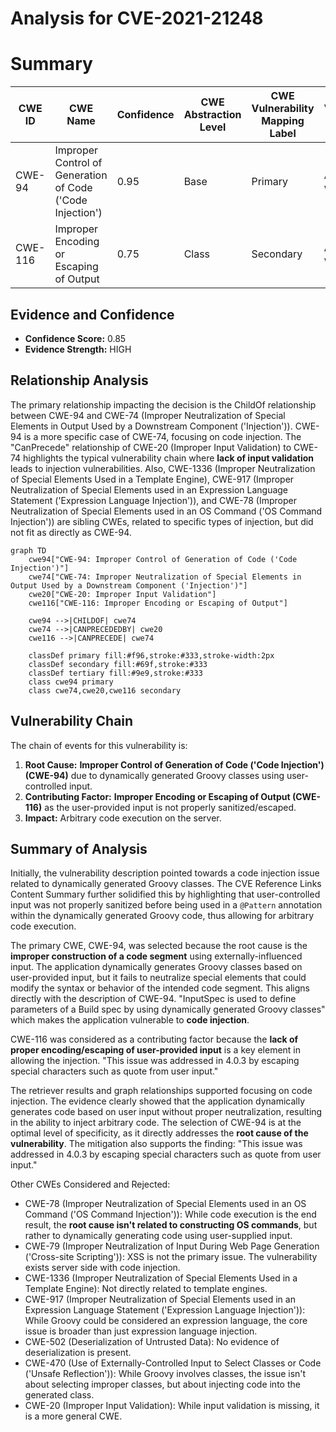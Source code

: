 # Analysis for CVE-2021-21248

# Summary
| CWE ID  | CWE Name                                                                                                                              | Confidence | CWE Abstraction Level | CWE Vulnerability Mapping Label | CWE-Vulnerability Mapping Notes |
| ------- | ------------------------------------------------------------------------------------------------------------------------------------- | ---------- | ----------------------- | ------------------------------- | ----------------------------- |
| CWE-94  | Improper Control of Generation of Code ('Code Injection')                                                                             | 0.95       | Base                    | Primary                         | Allowed-with-Review           |
| CWE-116 | Improper Encoding or Escaping of Output                                                                                               | 0.75       | Class                   | Secondary                       | Allowed-with-Review           |

## Evidence and Confidence

*   **Confidence Score:** 0.85
*   **Evidence Strength:** HIGH

## Relationship Analysis
The primary relationship impacting the decision is the ChildOf relationship between CWE-94 and CWE-74 (Improper Neutralization of Special Elements in Output Used by a Downstream Component ('Injection')). CWE-94 is a more specific case of CWE-74, focusing on code injection. The "CanPrecede" relationship of CWE-20 (Improper Input Validation) to CWE-74 highlights the typical vulnerability chain where **lack of input validation** leads to injection vulnerabilities. Also, CWE-1336 (Improper Neutralization of Special Elements Used in a Template Engine), CWE-917 (Improper Neutralization of Special Elements used in an Expression Language Statement ('Expression Language Injection')), and CWE-78 (Improper Neutralization of Special Elements used in an OS Command ('OS Command Injection')) are sibling CWEs, related to specific types of injection, but did not fit as directly as CWE-94.

```mermaid
graph TD
    cwe94["CWE-94: Improper Control of Generation of Code ('Code Injection')"]
    cwe74["CWE-74: Improper Neutralization of Special Elements in Output Used by a Downstream Component ('Injection')"]
    cwe20["CWE-20: Improper Input Validation"]
    cwe116["CWE-116: Improper Encoding or Escaping of Output"]
    
    cwe94 -->|CHILDOF| cwe74
    cwe74 -->|CANPRECEDEDBY| cwe20
    cwe116 -->|CANPRECEDE| cwe74
    
    classDef primary fill:#f96,stroke:#333,stroke-width:2px
    classDef secondary fill:#69f,stroke:#333
    classDef tertiary fill:#9e9,stroke:#333
    class cwe94 primary
    class cwe74,cwe20,cwe116 secondary
```

## Vulnerability Chain
The chain of events for this vulnerability is:
1.  **Root Cause:** **Improper Control of Generation of Code ('Code Injection') (CWE-94)** due to dynamically generated Groovy classes using user-controlled input.
2.  **Contributing Factor:** **Improper Encoding or Escaping of Output (CWE-116)** as the user-provided input is not properly sanitized/escaped.
3.  **Impact:** Arbitrary code execution on the server.

## Summary of Analysis
Initially, the vulnerability description pointed towards a code injection issue related to dynamically generated Groovy classes. The CVE Reference Links Content Summary further solidified this by highlighting that user-controlled input was not properly sanitized before being used in a `@Pattern` annotation within the dynamically generated Groovy code, thus allowing for arbitrary code execution.

The primary CWE, CWE-94, was selected because the root cause is the **improper construction of a code segment** using externally-influenced input. The application dynamically generates Groovy classes based on user-provided input, but it fails to neutralize special elements that could modify the syntax or behavior of the intended code segment. This aligns directly with the description of CWE-94. "InputSpec is used to define parameters of a Build spec by using dynamically generated Groovy classes" which makes the application vulnerable to **code injection**.

CWE-116 was considered as a contributing factor because the **lack of proper encoding/escaping of user-provided input** is a key element in allowing the injection. "This issue was addressed in 4.0.3 by escaping special characters such as quote from user input."

The retriever results and graph relationships supported focusing on code injection. The evidence clearly showed that the application dynamically generates code based on user input without proper neutralization, resulting in the ability to inject arbitrary code. The selection of CWE-94 is at the optimal level of specificity, as it directly addresses the **root cause of the vulnerability**.
The mitigation also supports the finding: "This issue was addressed in 4.0.3 by escaping special characters such as quote from user input."

Other CWEs Considered and Rejected:

*   CWE-78 (Improper Neutralization of Special Elements used in an OS Command ('OS Command Injection')): While code execution is the end result, the **root cause isn't related to constructing OS commands**, but rather to dynamically generating code using user-supplied input.
*   CWE-79 (Improper Neutralization of Input During Web Page Generation ('Cross-site Scripting')): XSS is not the primary issue. The vulnerability exists server side with code injection.
*   CWE-1336 (Improper Neutralization of Special Elements Used in a Template Engine): Not directly related to template engines.
*   CWE-917 (Improper Neutralization of Special Elements used in an Expression Language Statement ('Expression Language Injection')): While Groovy could be considered an expression language, the core issue is broader than just expression language injection.
*   CWE-502 (Deserialization of Untrusted Data): No evidence of deserialization is present.
*   CWE-470 (Use of Externally-Controlled Input to Select Classes or Code ('Unsafe Reflection')): While Groovy involves classes, the issue isn't about selecting improper classes, but about injecting code into the generated class.
* CWE-20 (Improper Input Validation): While input validation is missing, it is a more general CWE.